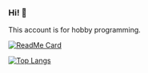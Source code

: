 ### Hi! 🌱

This account is for hobby programming.

[![ReadMe Card](https://github-readme-stats.vercel.app/api/pin/?username=hakobera-ss&repo=github-readme-stats)](https://github.com/hakobera-ss/github-readme-stats)

[![Top Langs](https://github-readme-stats.vercel.app/api/top-langs/?username=hakobera-ss)](https://github.com/hakobera-ss/github-readme-stats)

<!--
**hakobera-ss/hakobera-ss** is a ✨ _special_ ✨ repository because its `README.md` (this file) appears on your GitHub profile.

Here are some ideas to get you started:

- 🔭 I’m currently working on ...
- 🌱 I’m currently learning ...
- 👯 I’m looking to collaborate on ...
- 🤔 I’m looking for help with ...
- 💬 Ask me about ...
- 📫 How to reach me: ...
- 😄 Pronouns: ...
- ⚡ Fun fact: ...
-->
